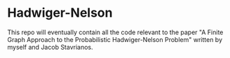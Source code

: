 # Hadwiger-Nelson
This repo will eventually contain all the code relevant to the paper "A Finite Graph Approach to the Probabilistic Hadwiger-Nelson Problem" written by myself and Jacob Stavrianos.
